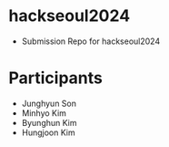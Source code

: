 # hackseoul2024

- Submission Repo for hackseoul2024

# Participants

- Junghyun Son
- Minhyo Kim
- Byunghun Kim
- Hungjoon Kim
